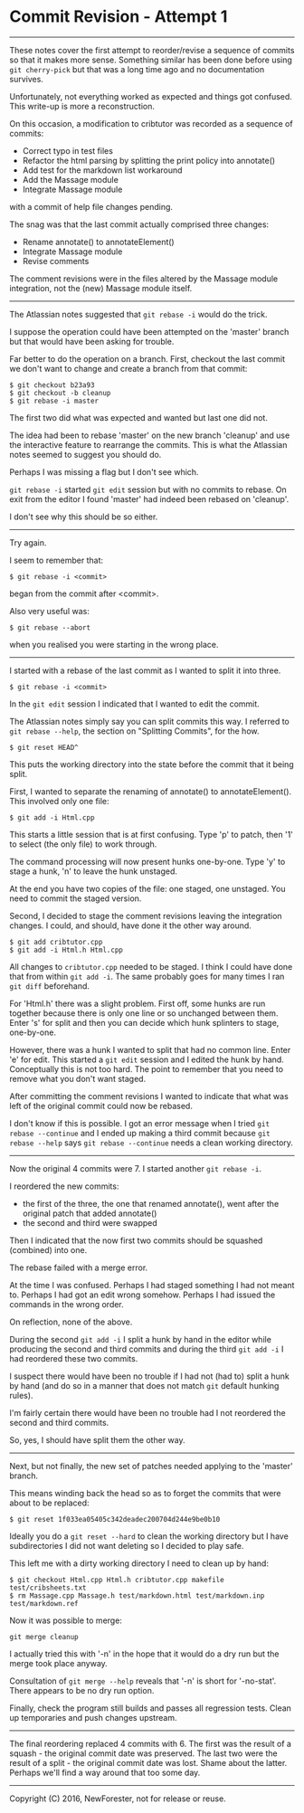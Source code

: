 <!-- github-trials by NewForester:  a series of notes on trials of GitHub and git features -->

# Commit Revision - Attempt 1

---

These notes cover the first attempt to reorder/revise a sequence of commits so that it makes more sense.
Something similar has been done before using `git cherry-pick` but that was a long time ago and no documentation survives.

Unfortunately, not everything worked as expected and things got confused.
This write-up is more a reconstruction.

On this occasion, a modification to cribtutor was recorded as a sequence of commits:

  - Correct typo in test files
  - Refactor the html parsing by splitting the print policy into annotate()
  - Add test for the markdown list workaround
  - Add the Massage module
  - Integrate Massage module

with a commit of help file changes pending.

The snag was that the last commit actually comprised three changes:
  - Rename annotate() to annotateElement()
  - Integrate Massage module
  - Revise comments

The comment revisions were in the files altered by the Massage module integration, not the (new) Massage module itself.

---

The Atlassian notes suggested that `git rebase -i` would do the trick.

I suppose the operation could have been attempted on the 'master' branch
but that would have been asking for trouble.

Far better to do the operation on a branch.
First, checkout the last commit we don't want to change and create a branch from that commit:

    $ git checkout b23a93
    $ git checkout -b cleanup
    $ git rebase -i master

The first two did what was expected and wanted but last one did not.

The idea had been to rebase 'master' on the new branch 'cleanup' and use the interactive feature to rearrange the commits.
This is what the Atlassian notes seemed to suggest you should do.

Perhaps I was missing a flag but I don't see which.

`git rebase -i` started `git edit` session but with no commits to rebase.
On exit from the editor I found 'master' had indeed been rebased on 'cleanup'.

I don't see why this should be so either.

---

Try again.

I seem to remember that:

    $ git rebase -i <commit>

began from the commit after \<commit>.

Also very useful was:

    $ git rebase --abort

when you realised you were starting in the wrong place.

---

I started with a rebase of the last commit as I wanted to split it into three.

    $ git rebase -i <commit>

In the `git edit` session I indicated that I wanted to edit the commit.

The Atlassian notes simply say you can split commits this way.
I referred to `git rebase --help`, the section on "Splitting Commits", for the how.

    $ git reset HEAD^

This puts the working directory into the state before the commit that it being split.

First, I wanted to separate the renaming of annotate() to annotateElement().
This involved only one file:

    $ git add -i Html.cpp

This starts a little session that is at first confusing.
Type 'p' to patch, then '1' to select (the only file) to work through.

The command processing will now present hunks one-by-one.
Type 'y' to stage a hunk, 'n' to leave the hunk unstaged.

At the end you have two copies of the file:  one staged, one unstaged.
You need to commit the staged version.

Second, I decided to stage the comment revisions leaving the integration changes.
I could, and should, have done it the other way around.

    $ git add cribtutor.cpp
    $ git add -i Html.h Html.cpp

All changes to `cribtutor.cpp` needed to be staged.
I think I could have done that from within `git add -i`.
The same probably goes for many times I ran `git diff` beforehand.

For 'Html.h' there was a slight problem.
First off, some hunks are run together because there is only one line or so unchanged between them.
Enter 's' for split and then you can decide which hunk splinters to stage, one-by-one.

However, there was a hunk I wanted to split that had no common line.
Enter 'e' for edit.
This started a `git edit` session and I edited the hunk by hand.
Conceptually this is not too hard.
The point to remember that you need to remove what you don't want staged.

After committing the comment revisions I wanted to indicate that
what was left of the original commit could now be rebased.

I don't know if this is possible.
I got an error message when I tried `git rebase --continue`
and I ended up making a third commit because `git rebase --help` says `git rebase --continue` needs a clean working directory.

---

Now the original 4 commits were 7.  I started another `git rebase -i`.

I reordered the new commits:
  * the first of the three, the one that renamed annotate(), went after the original patch that added annotate()
  * the second and third were swapped

Then I indicated that the now first two commits should be squashed (combined) into one.

The rebase failed with a merge error.

At the time I was confused.
Perhaps I had staged something I had not meant to.
Perhaps I had got an edit wrong somehow.
Perhaps I had issued the commands in the wrong order.

On reflection, none of the above.

During the second `git add -i` I split a hunk by hand in the editor
while producing the second and third commits
and during the third `git add -i` I had reordered these two commits.

I suspect there would have been no trouble if I had not (had to) split a hunk by hand
(and do so in a manner that does not match `git` default hunking rules).

I'm fairly certain there would have been no trouble
had I not reordered the second and third commits.

So, yes, I should have split them the other way.

---

Next, but not finally, the new set of patches needed applying to the 'master' branch.

This means winding back the head so as to forget the commits that were about to be replaced:

    $ git reset 1f033ea05405c342deadec200704d244e9be0b10

Ideally you do a `git reset --hard` to clean the working directory
but I have subdirectories I did not want deleting
so I decided to play safe.

This left me with a dirty working directory I need to clean up by hand:

    $ git checkout Html.cpp Html.h cribtutor.cpp makefile test/cribsheets.txt
    $ rm Massage.cpp Massage.h test/markdown.html test/markdown.inp test/markdown.ref

Now it was possible to merge:

    git merge cleanup

I actually tried this with '-n' in the hope that it would do a dry run but the merge took place anyway.

Consultation of `git merge --help` reveals that '-n' is short for '-no-stat'.
There appears to be no dry run option.

Finally, check the program still builds and passes all regression tests.
Clean up temporaries and push changes upstream.

---

The final reordering replaced 4 commits with 6.
The first was the result of a squash - the original commit date was preserved.
The last two were the result of a split - the original commit date was lost.
Shame about the latter.  Perhaps we'll find a way around that too some day.

---

Copyright (C) 2016, NewForester, not for release or reuse.

<!-- EOF -->
